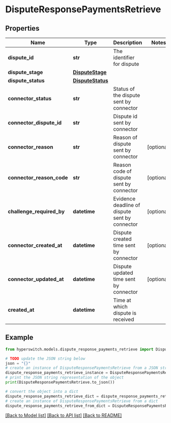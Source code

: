 # DisputeResponsePaymentsRetrieve


## Properties

Name | Type | Description | Notes
------------ | ------------- | ------------- | -------------
**dispute_id** | **str** | The identifier for dispute | 
**dispute_stage** | [**DisputeStage**](DisputeStage.md) |  | 
**dispute_status** | [**DisputeStatus**](DisputeStatus.md) |  | 
**connector_status** | **str** | Status of the dispute sent by connector | 
**connector_dispute_id** | **str** | Dispute id sent by connector | 
**connector_reason** | **str** | Reason of dispute sent by connector | [optional] 
**connector_reason_code** | **str** | Reason code of dispute sent by connector | [optional] 
**challenge_required_by** | **datetime** | Evidence deadline of dispute sent by connector | [optional] 
**connector_created_at** | **datetime** | Dispute created time sent by connector | [optional] 
**connector_updated_at** | **datetime** | Dispute updated time sent by connector | [optional] 
**created_at** | **datetime** | Time at which dispute is received | 

## Example

```python
from hyperswitch.models.dispute_response_payments_retrieve import DisputeResponsePaymentsRetrieve

# TODO update the JSON string below
json = "{}"
# create an instance of DisputeResponsePaymentsRetrieve from a JSON string
dispute_response_payments_retrieve_instance = DisputeResponsePaymentsRetrieve.from_json(json)
# print the JSON string representation of the object
print(DisputeResponsePaymentsRetrieve.to_json())

# convert the object into a dict
dispute_response_payments_retrieve_dict = dispute_response_payments_retrieve_instance.to_dict()
# create an instance of DisputeResponsePaymentsRetrieve from a dict
dispute_response_payments_retrieve_from_dict = DisputeResponsePaymentsRetrieve.from_dict(dispute_response_payments_retrieve_dict)
```
[[Back to Model list]](../README.md#documentation-for-models) [[Back to API list]](../README.md#documentation-for-api-endpoints) [[Back to README]](../README.md)


